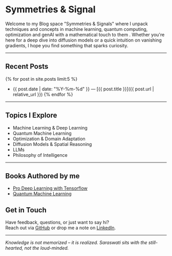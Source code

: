 #  Symmetries & Signal 

Welcome to my Blog space "Symmetries & Signals" where I unpack techniques and concepts in machine learning, quantum computing, optimization and genAI with a mathematical touch to them . Whether you're here for a deep dive into diffusion models or a quick intuition on vanishing gradients, I hope you find something that sparks curiosity.

---


## Recent Posts 

{% for post in site.posts limit:5 %}
-  {{ post.date | date: "%Y-%m-%d" }} — [{{ post.title }}]({{ post.url | relative_url }})
{% endfor %}


---

## Topics I Explore

- Machine Learning & Deep Learning 
- Quantum Machine Learning 
- Optimization & Domain Adaptation  
- Diffusion Models & Spatial Reasoning 
- LLMs 
- Philosophy of Intelligence

---

##  Books Authored by me
- [Pro Deep Learning with Tensorflow](https://link.springer.com/book/10.1007/978-1-4842-8931-0)
- [Quantum Machine Learning](https://link.springer.com/book/10.1007/978-1-4842-6522-2)

## Get in Touch

Have feedback, questions, or just want to say hi?  
Reach out via [GitHub](https://github.com/santanupattanayak1) or drop me a note on [LinkedIn](https://www.linkedin.com/in/santanupattanayak/).

---

*Knowledge is not memorized – it is realized. Saraswati sits with the still-hearted, not the loud-minded.*
